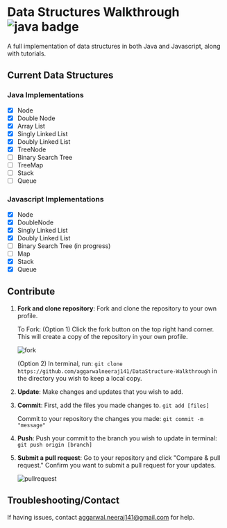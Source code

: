 # Data Structures Walkthrough ![java badge](https://img.shields.io/badge/java-tested-brightgreen.svg)

A full implementation of data structures in both Java and Javascript, along with tutorials.

## Current Data Structures

### Java Implementations

- [x] Node
- [x] Double Node
- [x] Array List
- [x] Singly Linked List
- [x] Doubly Linked List
- [x] TreeNode
- [ ] Binary Search Tree
- [ ] TreeMap
- [ ] Stack
- [ ] Queue

### Javascript Implementations

- [x] Node
- [x] DoubleNode
- [x] Singly Linked List
- [x] Doubly Linked List
- [ ] Binary Search Tree (in progress)
- [ ] Map
- [x] Stack
- [x] Queue

## Contribute

1. **Fork and clone repository**: Fork and clone the repository to your own profile.

    To Fork: (Option 1) Click the fork button on the top right hand corner. This will create a copy of the repository in your own profile.

    ![fork](https://cloud.githubusercontent.com/assets/7104017/12533246/fe8d5a98-c1e6-11e5-93a6-81c4ffa81d54.png)

    (Option 2) In terminal, run: `git clone https://github.com/aggarwalneeraj141/DataStructure-Walkthrough`
    in the directory you wish to keep a local copy.
2. **Update**: Make changes and updates that you wish to add.
3. **Commit**: First, add the files you made changes to. `git add [files]`

    Commit to your repository the changes you made: ```git commit -m "message"```
4. **Push**: Push your commit to the branch you wish to update in terminal: ```git push origin [branch]```
5. **Submit a pull request**: Go to your repository and click "Compare & pull request." Confirm you want to submit a pull request for your updates.

    ![pullrequest](https://cloud.githubusercontent.com/assets/7104017/12533289/70798ff4-c1e8-11e5-8c6b-c5916de487ee.png)

## Troubleshooting/Contact

If having issues, contact aggarwal.neeraj141@gmail.com for help.
